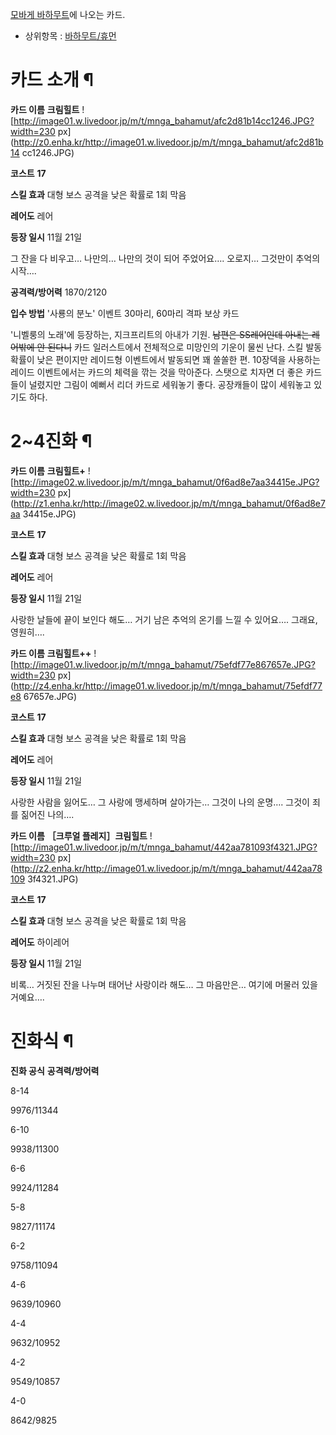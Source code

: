 [모바게 바하무트](%EB%AA%A8%EB%B0%94%EA%B2%8C%20%EB%B0%94%ED%95%98%EB%AC%B4%ED%8A%B8.md)에 나오는 카드.

  * 상위항목 : [바하무트/휴먼](%EB%B0%94%ED%95%98%EB%AC%B4%ED%8A%B8/%ED%9C%B4%EB%A8%BC.md)   

# 카드 소개 ¶

  

**카드 이름**
**크림힐트**
![http://image01.w.livedoor.jp/m/t/mnga_bahamut/afc2d81b14cc1246.JPG?width=230
px](http://z0.enha.kr/http://image01.w.livedoor.jp/m/t/mnga_bahamut/afc2d81b14
cc1246.JPG)

**코스트**
**17**

**스킬 효과**
대형 보스 공격을 낮은 확률로 1회 막음

**레어도**
레어

**등장 일시**
11월 21일

그 잔을 다 비우고… 나만의… 나만의 것이 되어 주었어요…. 오로지… 그것만이 추억의 시작….

**공격력/방어력**
1870/2120

**입수 방법**
'사룡의 분노' 이벤트 30마리, 60마리 격파 보상 카드

  

'니벨룽의 노래'에 등장하는, 지크프리트의 아내가 기원. <del>남편은 SS레어인데 아내는 레어밖에 안 된다니</del> 카드 일러스트에서
전체적으로 미망인의 기운이 물씬 난다. 스킬 발동 확률이 낮은 편이지만 레이드형 이벤트에서 발동되면 꽤 쏠쏠한 편. 10장덱을 사용하는
레이드 이벤트에서는 카드의 체력을 깎는 것을 막아준다. 스탯으로 치자면 더 좋은 카드들이 널렸지만 그림이 예뻐서 리더 카드로 세워놓기 좋다.
공장캐들이 많이 세워놓고 있기도 하다.

  
  

# 2~4진화 ¶

  
  
  

**카드 이름**
**크림힐트+**
![http://image02.w.livedoor.jp/m/t/mnga_bahamut/0f6ad8e7aa34415e.JPG?width=230
px](http://z1.enha.kr/http://image02.w.livedoor.jp/m/t/mnga_bahamut/0f6ad8e7aa
34415e.JPG)

**코스트**
**17**

**스킬 효과**
대형 보스 공격을 낮은 확률로 1회 막음

**레어도**
레어

**등장 일시**
11월 21일

사랑한 날들에 끝이 보인다 해도… 거기 남은 추억의 온기를 느낄 수 있어요…. 그래요, 영원히….

  

**카드 이름**
**크림힐트++**
![http://image01.w.livedoor.jp/m/t/mnga_bahamut/75efdf77e867657e.JPG?width=230
px](http://z4.enha.kr/http://image01.w.livedoor.jp/m/t/mnga_bahamut/75efdf77e8
67657e.JPG)

**코스트**
**17**

**스킬 효과**
대형 보스 공격을 낮은 확률로 1회 막음

**레어도**
레어

**등장 일시**
11월 21일

사랑한 사람을 잃어도… 그 사랑에 맹세하며 살아가는… 그것이 나의 운명…. 그것이 죄를 짊어진 나의….

  

**카드 이름**
**［크루얼 플레지］크림힐트**
![http://image01.w.livedoor.jp/m/t/mnga_bahamut/442aa781093f4321.JPG?width=230
px](http://z2.enha.kr/http://image01.w.livedoor.jp/m/t/mnga_bahamut/442aa78109
3f4321.JPG)

**코스트**
**17**

**스킬 효과**
대형 보스 공격을 낮은 확률로 1회 막음

**레어도**
하이레어

**등장 일시**
11월 21일

비록… 거짓된 잔을 나누며 태어난 사랑이라 해도… 그 마음만은… 여기에 머물러 있을 거예요….

  

# 진화식 ¶

  
  
  

**진화 공식**
**공격력/방어력**

8-14

9976/11344

6-10

9938/11300

6-6

9924/11284

5-8

9827/11174

6-2

9758/11094

4-6

9639/10960

4-4

9632/10952

4-2

9549/10857

4-0

8642/9825

